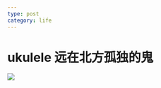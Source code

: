 ```yaml
---
type: post
category: life
---
```

# ukulele 远在北方孤独的鬼

![](http://wx1.sinaimg.cn/mw690/89d0a2e1ly1fk9r6l7ljyj20zk21aafb.jpg)